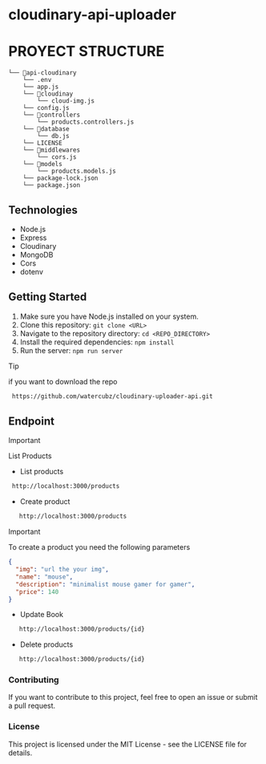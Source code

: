 # cloudinary-api-uploader

# PROYECT STRUCTURE

```
└── 📁api-cloudinary
    └── .env
    └── app.js
    └── 📁cloudinay
        └── cloud-img.js
    └── config.js
    └── 📁controllers
        └── products.controllers.js
    └── 📁database
        └── db.js
    └── LICENSE
    └── 📁middlewares
        └── cors.js
    └── 📁models
        └── products.models.js
    └── package-lock.json
    └── package.json
```

## Technologies

- Node.js
- Express
- Cloudinary
- MongoDB
- Cors
- dotenv

## Getting Started

1. Make sure you have Node.js installed on your system.
2. Clone this repository: `git clone <URL>`
3. Navigate to the repository directory: `cd <REPO_DIRECTORY>`
4. Install the required dependencies: `npm install`
5. Run the server: `npm run server`

> [!TIP]
> if you want to download the repo

```bash
 https://github.com/watercubz/cloudinary-uploader-api.git
```

## Endpoint

> [!IMPORTANT]
> List Products

- List products

```bash
 http://localhost:3000/products
```

- Create product

```bash
   http://localhost:3000/products
```

> [!IMPORTANT]
> To create a product you need the following parameters

```json
{
  "img": "url the your img",
  "name": "mouse",
  "description": "minimalist mouse gamer for gamer",
  "price": 140
}
```

- Update Book

```bash
   http://localhost:3000/products/{id}
```

- Delete products

```bash
   http://localhost:3000/products/{id}
```

### Contributing

If you want to contribute to this project, feel free to open an issue or submit a pull request.

### License

This project is licensed under the MIT License - see the LICENSE file for details.
